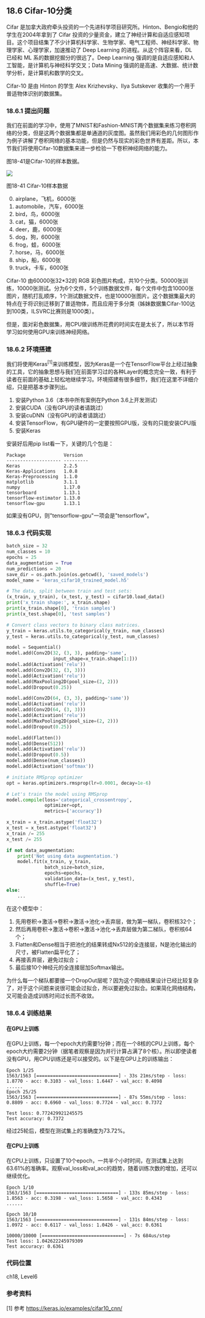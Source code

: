 <!--Copyright © Microsoft Corporation. All rights reserved.
  适用于[License](https://github.com/Microsoft/ai-edu/blob/master/LICENSE.md)版权许可-->

## 18.6 Cifar-10分类

Cifar 是加拿大政府牵头投资的一个先进科学项目研究所。Hinton、Bengio和他的学生在2004年拿到了 Cifar 投资的少量资金，建立了神经计算和自适应感知项目。这个项目结集了不少计算机科学家、生物学家、电气工程师、神经科学家、物理学家、心理学家，加速推动了 Deep Learning 的进程。从这个阵容来看，DL 已经和 ML 系的数据挖掘分的很远了。Deep Learning 强调的是自适应感知和人工智能，是计算机与神经科学交叉；Data Mining 强调的是高速、大数据、统计数学分析，是计算机和数学的交叉。

Cifar-10 是由 Hinton 的学生 Alex Krizhevsky、Ilya Sutskever 收集的一个用于普适物体识别的数据集。

### 18.6.1 提出问题

我们在前面的学习中，使用了MNIST和Fashion-MNIST两个数据集来练习卷积网络的分类，但是这两个数据集都是单通道的灰度图。虽然我们用彩色的几何图形作为例子讲解了卷积网络的基本功能，但是仍然与现实的彩色世界有差距。所以，本节我们将使用Cifar-10数据集来进一步检验一下卷积神经网络的能力。

图18-41是Cifar-10的样本数据。

![](https://aiedugithub4a2.blob.core.windows.net/a2-images/Images/18/cifar10_sample.png)

图18-41 Cifar-10样本数据

0. airplane，飞机，6000张
1. automobile，汽车，6000张
2. bird，鸟，6000张
3. cat，猫，6000张
4. deer，鹿，6000张
5. dog，狗，6000张
6. frog，蛙，6000张
7. horse，马，6000张
8. ship，船，6000张
9. truck，卡车，6000张

Cifar-10 由60000张32*32的 RGB 彩色图片构成，共10个分类。50000张训练，10000张测试。分为6个文件，5个训练数据文件，每个文件中包含10000张图片，随机打乱顺序，1个测试数据文件，也是10000张图片。这个数据集最大的特点在于将识别迁移到了普适物体，而且应用于多分类（姊妹数据集Cifar-100达到100类，ILSVRC比赛则是1000类）。

但是，面对彩色数据集，用CPU做训练所花费的时间实在是太长了，所以本节将学习如何使用GPU来训练神经网络。

### 18.6.2 环境搭建

我们将使用Keras$^{[1]}$来训练模型，因为Keras是一个在TensorFlow平台上经过抽象的工具，它的抽象思想与我们在前面学习过的各种Layer的概念完全一致，有利于读者在前面的基础上轻松地继续学习。环境搭建有很多细节，我们在这里不详细介绍，只是把基本步骤列出。

1. 安装Python 3.6（本书中所有案例在Python 3.6上开发测试）
2. 安装CUDA（没有GPU的读者请跳过）
3. 安装cuDNN（没有GPU的读者请跳过）
4. 安装TensorFlow，有GPU硬件的一定要按照GPU版，没有的只能安装CPU版
5. 安装Keras

安装好后用pip list看一下，关键的几个包是：

```
Package              Version
-------------------- ---------
Keras                2.2.5
Keras-Applications   1.0.8
Keras-Preprocessing  1.1.0
matplotlib           3.1.1
numpy                1.17.0
tensorboard          1.13.1
tensorflow-estimator 1.13.0
tensorflow-gpu       1.13.1
```

如果没有GPU，则"tensorflow-gpu"一项会是"tensorflow"。

### 18.6.3 代码实现

```Python
batch_size = 32
num_classes = 10
epochs = 25
data_augmentation = True
num_predictions = 20
save_dir = os.path.join(os.getcwd(), 'saved_models')
model_name = 'keras_cifar10_trained_model.h5'

# The data, split between train and test sets:
(x_train, y_train), (x_test, y_test) = cifar10.load_data()
print('x_train shape:', x_train.shape)
print(x_train.shape[0], 'train samples')
print(x_test.shape[0], 'test samples')

# Convert class vectors to binary class matrices.
y_train = keras.utils.to_categorical(y_train, num_classes)
y_test = keras.utils.to_categorical(y_test, num_classes)

model = Sequential()
model.add(Conv2D(32, (3, 3), padding='same',
                 input_shape=x_train.shape[1:]))
model.add(Activation('relu'))
model.add(Conv2D(32, (3, 3)))
model.add(Activation('relu'))
model.add(MaxPooling2D(pool_size=(2, 2)))
model.add(Dropout(0.25))

model.add(Conv2D(64, (3, 3), padding='same'))
model.add(Activation('relu'))
model.add(Conv2D(64, (3, 3)))
model.add(Activation('relu'))
model.add(MaxPooling2D(pool_size=(2, 2)))
model.add(Dropout(0.25))

model.add(Flatten())
model.add(Dense(512))
model.add(Activation('relu'))
model.add(Dropout(0.5))
model.add(Dense(num_classes))
model.add(Activation('softmax'))

# initiate RMSprop optimizer
opt = keras.optimizers.rmsprop(lr=0.0001, decay=1e-6)

# Let's train the model using RMSprop
model.compile(loss='categorical_crossentropy',
              optimizer=opt,
              metrics=['accuracy'])

x_train = x_train.astype('float32')
x_test = x_test.astype('float32')
x_train /= 255
x_test /= 255

if not data_augmentation:
    print('Not using data augmentation.')
    model.fit(x_train, y_train,
              batch_size=batch_size,
              epochs=epochs,
              validation_data=(x_test, y_test),
              shuffle=True)
else:
    ...
```

在这个模型中：

1. 先用卷积->激活->卷积->激活->池化->丢弃层，做为第一梯队，卷积核32个；
2. 然后再用卷积->激活->卷积->激活->池化->丢弃层做为第二梯队，卷积核64个；
3. Flatten和Dense相当于把池化的结果转成Nx512的全连接层，N是池化输出的尺寸，被Flatten扁平化了；
4. 再接丢弃层，避免过拟合；
5. 最后接10个神经元的全连接层加Softmax输出。

为什么每一个梯队都要接一个DropOut层呢？因为这个网络结果设计已经比较复杂了，对于这个问题来说很可能会过拟合，所以要避免过拟合。如果简化网络结构，又可能会造成训练时间过长而不收敛。

### 18.6.4 训练结果

#### 在GPU上训练

在GPU上训练，每一个epoch大约需要1分钟；而在一个8核的CPU上训练，每个epoch大约需要2分钟（据笔者观察是因为并行计算占满了8个核）。所以即使读者没有GPU，用CPU训练还是可以接受的。以下是在GPU上的训练输出：

```
Epoch 1/25
1563/1563 [==============================] - 33s 21ms/step - loss: 1.8770 - acc: 0.3103 - val_loss: 1.6447 - val_acc: 0.4098
......
Epoch 25/25
1563/1563 [==============================] - 87s 55ms/step - loss: 0.8809 - acc: 0.6960 - val_loss: 0.7724 - val_acc: 0.7372

Test loss: 0.772429921245575
Test accuracy: 0.7372
```
经过25轮后，模型在测试集上的准确度为73.72%。

#### 在CPU上训练

在CPU上训练，只设置了10个epoch，一共半个小时时间，在测试集上达到63.61%的准确率。观察val_loss和val_acc的趋势，随着训练次数的增加，还可以继续优化。

```
Epoch 1/10
1563/1563 [==============================] - 133s 85ms/step - loss: 1.8563 - acc: 0.3198 - val_loss: 1.5658 - val_acc: 0.4343
......

Epoch 10/10
1563/1563 [==============================] - 131s 84ms/step - loss: 1.0972 - acc: 0.6117 - val_loss: 1.0426 - val_acc: 0.6361

10000/10000 [==============================] - 7s 684us/step
Test loss: 1.042622245979309
Test accuracy: 0.6361
```

### 代码位置

ch18, Level6

### 参考资料

[1] 参考 https://keras.io/examples/cifar10_cnn/
